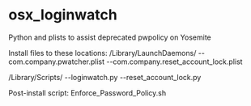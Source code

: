 # osx_loginwatch
Python and plists to assist deprecated pwpolicy on Yosemite


Install files to these locations:
/Library/LaunchDaemons/
--com.company.pwatcher.plist
--com.company.reset_account_lock.plist

/Library/Scripts/
--loginwatch.py
--reset_account_lock.py

Post-install script:
Enforce_Password_Policy.sh